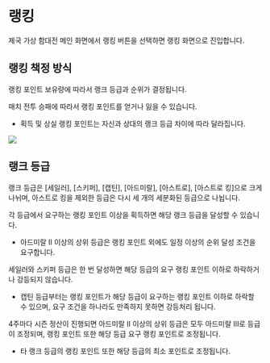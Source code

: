 # 랭킹

제국 가상 함대전 메인 화면에서 랭킹 버튼을 선택하면 랭킹 화면으로 진입합니다.<br>


## 랭킹 책정 방식

랭킹 포인트 보유량에 따라서 랭크 등급과 순위가 결정됩니다.<br>

매치 전투 승패에 따라서 랭킹 포인트를 얻거나 잃을 수 있습니다.
 - 획득 및 상실 랭킹 포인트는 자신과 상대의 랭크 등급 차이에 따라 달라집니다.<br>
 
![](https://astrokings.s3.ap-northeast-2.amazonaws.com/html/img/help/1500_10.jpg)


## 랭크 등급

랭크 등급은 [세일러], [스키퍼], [캡틴], [아드미랄], [아스트로], [아스트로 킹]으로 크게 나뉘며, 아스트로 킹을 제외한 등급은 다시 세 개의 세분화된 등급으로 나뉩니다.<br>

각 등급에서 요구하는 랭킹 포인트 이상을 획득하면 해당 랭크 등급을 달성할 수 있습니다.
 - 아드미랄 Ⅱ 이상의 상위 등급은 랭킹 포인트 외에도 일정 이상의 순위 달성 조건을 요구합니다.<br>

세일러와 스키퍼 등급은 한 번 달성하면 해당 등급의 요구 랭킹 포인트 이하로 하락하거나 강등되지 않습니다.
 - 캡틴 등급부터는 랭킹 포인트가 해당 등급이 요구하는 랭킹 포인트 이하로 하락할 수 있으며, 요구 조건을 하나라도 만족하지 못하면 강등처리 됩니다.<br>

4주마다 시즌 정산이 진행되면 아드미랄 Ⅱ 이상의 상위 등급은 모두 아드미랄 Ⅲ로 등급이 조정되며, 랭킹 포인트 또한 해당 등급 요구 랭킹 포인트로 조정됩니다.
 - 타 랭크 등급의 랭킹 포인트 또한 해당 등급의 최소 포인트로 조정됩니다.<br>
